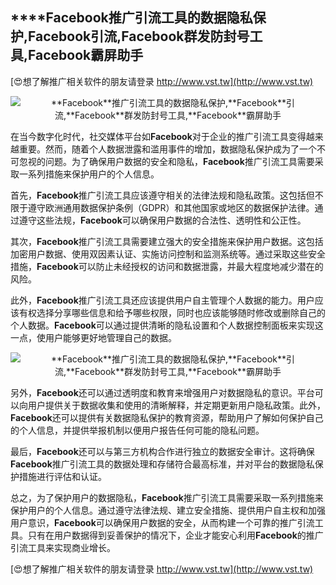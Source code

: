 ## ****Facebook**推广引流工具的数据隐私保护,**Facebook**引流,**Facebook**群发防封号工具,**Facebook**霸屏助手**

[😍想了解推广相关软件的朋友请登录 http://www.vst.tw](http://www.vst.tw)

 <center><img src="https://vst.tw/MP4/tuiguang/png/6.png" alt="**Facebook**推广引流工具的数据隐私保护,**Facebook**引流,**Facebook**群发防封号工具,**Facebook**霸屏助手"></center>

在当今数字化时代，社交媒体平台如**Facebook**对于企业的推广引流工具变得越来越重要。然而，随着个人数据泄露和滥用事件的增加，数据隐私保护成为了一个不可忽视的问题。为了确保用户数据的安全和隐私，**Facebook**推广引流工具需要采取一系列措施来保护用户的个人信息。

首先，**Facebook**推广引流工具应该遵守相关的法律法规和隐私政策。这包括但不限于遵守欧洲通用数据保护条例（GDPR）和其他国家或地区的数据保护法律。通过遵守这些法规，**Facebook**可以确保用户数据的合法性、透明性和公正性。

其次，**Facebook**推广引流工具需要建立强大的安全措施来保护用户数据。这包括加密用户数据、使用双因素认证、实施访问控制和监测系统等。通过采取这些安全措施，**Facebook**可以防止未经授权的访问和数据泄露，并最大程度地减少潜在的风险。

此外，**Facebook**推广引流工具还应该提供用户自主管理个人数据的能力。用户应该有权选择分享哪些信息和给予哪些权限，同时也应该能够随时修改或删除自己的个人数据。**Facebook**可以通过提供清晰的隐私设置和个人数据控制面板来实现这一点，使用户能够更好地管理自己的数据。

 <center><img src="https://vst.tw/MP4/tuiguang/png/5.png" alt="**Facebook**推广引流工具的数据隐私保护,**Facebook**引流,**Facebook**群发防封号工具,**Facebook**霸屏助手"></center>

另外，**Facebook**还可以通过透明度和教育来增强用户对数据隐私的意识。平台可以向用户提供关于数据收集和使用的清晰解释，并定期更新用户隐私政策。此外，**Facebook**还可以提供有关数据隐私保护的教育资源，帮助用户了解如何保护自己的个人信息，并提供举报机制以便用户报告任何可能的隐私问题。

最后，**Facebook**还可以与第三方机构合作进行独立的数据安全审计。这将确保**Facebook**推广引流工具的数据处理和存储符合最高标准，并对平台的数据隐私保护措施进行评估和认证。

总之，为了保护用户的数据隐私，**Facebook**推广引流工具需要采取一系列措施来保护用户的个人信息。通过遵守法律法规、建立安全措施、提供用户自主权和加强用户意识，**Facebook**可以确保用户数据的安全，从而构建一个可靠的推广引流工具。只有在用户数据得到妥善保护的情况下，企业才能安心利用**Facebook**的推广引流工具来实现商业增长。

[😍想了解推广相关软件的朋友请登录 http://www.vst.tw](http://www.vst.tw)




